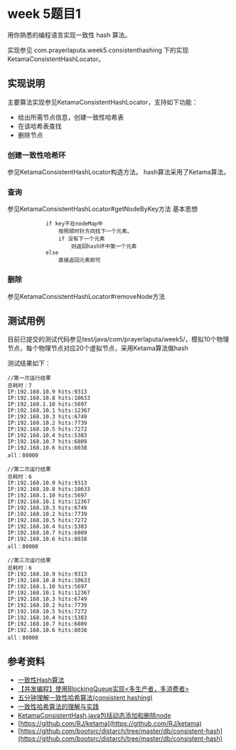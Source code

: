 # week 5题目1

用你熟悉的编程语言实现一致性 hash 算法。  

实现参见 com.prayerlaputa.week5.consistenthashing 下的实现 KetamaConsistentHashLocator。

## 实现说明

主要算法实现参见KetamaConsistentHashLocator，支持如下功能：  
- 给出所需节点信息，创建一致性哈希表
- 在该哈希表查找
- 删除节点

### 创建一致性哈希环
参见KetamaConsistentHashLocator构造方法。
hash算法采用了Ketama算法。

### 查询
参见KetamaConsistentHashLocator#getNodeByKey方法
基本思想
```text
            if key不在nodeMap中
                按照顺时针方向找下一个元素。
                if 没有下一个元素
                    则返回hash环中第一个元素
            else
                直接返回元素即可
```

### 删除
参见KetamaConsistentHashLocator#removeNode方法

## 测试用例

目前已提交的测试代码参见test/java/com/prayerlaputa/week5/，模拟10个物理节点，每个物理节点对应20个虚拟节点，采用Ketama算法做hash

测试结果如下：

```text
//第一次运行结果
总耗时：7
IP:192.168.10.9 hits:9313
IP:192.168.10.8 hits:10633
IP:192.168.1.10 hits:5697
IP:192.168.10.1 hits:12367
IP:192.168.10.3 hits:6749
IP:192.168.10.2 hits:7739
IP:192.168.10.5 hits:7272
IP:192.168.10.4 hits:5383
IP:192.168.10.7 hits:6809
IP:192.168.10.6 hits:8038
all：80000

//第二次运行结果
总耗时：6
IP:192.168.10.9 hits:9313
IP:192.168.10.8 hits:10633
IP:192.168.1.10 hits:5697
IP:192.168.10.1 hits:12367
IP:192.168.10.3 hits:6749
IP:192.168.10.2 hits:7739
IP:192.168.10.5 hits:7272
IP:192.168.10.4 hits:5383
IP:192.168.10.7 hits:6809
IP:192.168.10.6 hits:8038
all：80000

//第三次运行结果
总耗时：6
IP:192.168.10.9 hits:9313
IP:192.168.10.8 hits:10633
IP:192.168.1.10 hits:5697
IP:192.168.10.1 hits:12367
IP:192.168.10.3 hits:6749
IP:192.168.10.2 hits:7739
IP:192.168.10.5 hits:7272
IP:192.168.10.4 hits:5383
IP:192.168.10.7 hits:6809
IP:192.168.10.6 hits:8038
all：80000
```

## 参考资料
- [一致性Hash算法](https://github.com/ssslinppp/algorithm/tree/master/ketama)
- [【并发编程】使用BlockingQueue实现<多生产者，多消费者>](http://www.cnblogs.com/ssslinppp/p/6279796.html)   
- [五分钟理解一致性哈希算法(consistent hashing)](http://blog.csdn.net/cywosp/article/details/23397179)   
- [一致性哈希算法的理解与实践](https://yikun.github.io/2016/06/09/%E4%B8%80%E8%87%B4%E6%80%A7%E5%93%88%E5%B8%8C%E7%AE%97%E6%B3%95%E7%9A%84%E7%90%86%E8%A7%A3%E4%B8%8E%E5%AE%9E%E8%B7%B5/)    
- [KetamaConsistentHash.java包括动态添加和删除node](https://gist.github.com/linux-china/7817485)
- [https://github.com/RJ/ketama](https://github.com/RJ/ketama)
- [https://github.com/bootsrc/distarch/tree/master/db/consistent-hash](https://github.com/bootsrc/distarch/tree/master/db/consistent-hash)